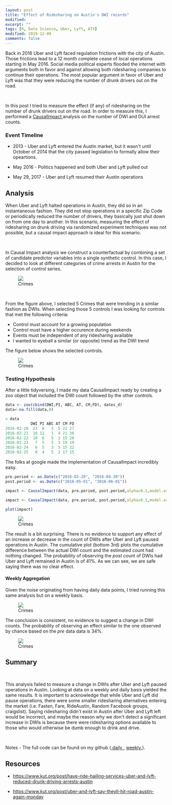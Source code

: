 ```yaml
---
layout: post
title: "Effect of Ridesharing on Austin's DWI records"
modified:
excerpt: ""
tags: [R, Data Science, Uber, Lyft, ATX]
modified: 2019-12-09
comments: false
---
```


Back in 2016 Uber and Lyft faced regulation frictions with the city of Austin. Those frictions lead to a 12 month complete cease of local operations starting in May 2016. Social media political experts flooded the internet with arguments both in favor and against allowing both ridesharing companies to continue their operations. The most popular argument in favor of Uber and Lyft was that they were reducing the number of drunk drivers out on the road.

<p><br></p>

In this post I tried to measure the effect (if any) of ridesharing on the number of drunk drivers out on the road. In order to measure this, I performed a <a href="https://github.com/google/CausalImpact" target="_blank"> CausalImpact </a> analysis on the number of DWI and DUI arrest counts.

### Event Timeline

* 2013 - Uber and Lyft entered the Austin market, but it wasn't until October of 2014 that the city passed legislation to formally allow their opeartions.

* May 2016 - Politics happened and both Uber and Lyft pulled out

* May 29, 2017 - Uber and Lyft resumed their Austin operations


## Analysis

When Uber and Lyft halted operations in Austin, they did so in an instantaneous fashion. They did not stop operations in a specific Zip Code or periodically reduced the number of drivers, they basically just shut down on from one day to another. In this scenario, measuring the effect of ridesharing on drunk driving via randomized experiment techniques was not possible, but a causal impact approach is ideal for this scenario.

<p><br></p>


In Causal Impact analysis we construct a counterfactual by combining a set of candidate predictor variables into a single synthetic control. In this case, I decided to look at different categories of crime arrests in Austin for the selection of control series.



<figure>
	<a href="/images/ridesharing_post/all_atx_crimes.png"><img src="/images/ridesharing_post/all_atx_crimes.png"></a>
	<figcaption> Crimes </figcaption>
</figure>

<p><br></p>


From the figure above, I selected 5 Crimes that were trending in a similar fashion as DWIs. When selecting those 5 controls I was looking for controls that met the following criteria:

* Control must account for a growing population
* Control must have a higher occurence during weekends
* Events must be independent of any ridesharing available
* I wanted to eyeball a similar (or opposite) trend as the DWI trend

The figure below shows the selected controls. 

<figure>
	<a href="/images/ridesharing_post/select_crimes.png"><img src="/images/ridesharing_post/select_crimes.png"></a>
	<figcaption> Crimes </figcaption>
</figure>

### Testing Hypothesis

After a little tidyversing, I made my data CausalImpact ready by creating a zoo object that included the DWI count followed by the other controls.

```R
data <- zoo(cbind(DWI,PI, ABC, AT, CM,FD), dates_d)
data<-na.fill(data,0)
```

```R
> data
           DWI PI ABC AT CM FD
2016-02-20  23  8   3  5 22 27
2016-02-21  10 12   1  4 21 30
2016-02-22  10  6   5  2 15 20
2016-02-23   7  5   5  3 19 19
2016-02-24   6  5   3  5 15 22
2016-02-25   8  4   5  2 17 15

```

The folks at google made the implementation of CausalImpact incredibly easy. 

```R
pre.period <- as.Date(c("2016-02-20", "2016-04-30"))
post.period <- as.Date(c("2016-05-01", "2016-06-01"))

impact <- CausalImpact(data, pre.period, post.period,alpha=0.1,model.args = list(niter = 10000,nseasons = 7, season.duration = 1, prior.level.sd=0.1))

impact <- CausalImpact(data, pre.period, post.period,alpha=0.1,model.args = list(niter = 10000,nseasons = 7, season.duration = 1, prior.level.sd=0.1))

plot(impact)
```


<figure>
	<a href="/images/ridesharing_post/daily_causal_impact.png"><img src="/images/ridesharing_post/daily_causal_impact.png"></a>
	<figcaption> Crimes </figcaption>
</figure>




The result is a bit surprising. There is no evidence to support any effect of an increase or decrease in the count of DWIs after Uber and Lyft paused operations in Austin. The cumulative plot (bottom 3rd) plots the cumulative difference between the actual DWI count and the estimated count had nothing changed. The probability of observing the *post* count of DWIs had Uber and Lyft remained in Austin is of 41%. As we can see, we are safe saying there was no clear effect.

#### Weekly Aggregation

Given the noise originating from having daily data points, I tried running this same analysis but on a weekly basis.

<figure>
	<a href="/images/ridesharing_post/weekly_select_crimes.png"><img src="/images/ridesharing_post/weekly_select_crimes.png"></a>
	<figcaption> Crimes </figcaption>
</figure>

The conclusion is consistent, no evidence to suggest a change in DWI counts. The probability of observing an effect similar to the one observed by chance based on the *pre* data data is 34%.

<figure>
	<a href="/images/ridesharing_post/weekly_causal_impact.png"><img src="/images/ridesharing_post/weekly_causal_impact.png"></a>
	<figcaption> Crimes </figcaption>
</figure>


## Summary

<p><br></p>
This analysis failed to measure a change in DWIs after Uber and Lyft paused operations in Austin. Looking at data on a weekly and daily basis yielded the same results. It is important to acknowledge that while Uber and Lyft did pause operations, there were some smaller ridesharing alternatives entering the market (i.e.  Fasten, Fare, RideAustin, Random Facebook groups, craigslist). Saying ridesharing didn't exist in Austin after Uber and Lyft left would be incorrect, and maybe the reason why we don't detect a significant increase in DWIs is because there were ridesharing options available to those who would otherwise be dumb enough to drink and drive.

<p><br></p>

Notes - The full code can be found on my github (<a href="https://github.com/fmarquezg/ride_sharing_austin/blob/master/causalImpact_ridesharing.R" target="_blank"> daily </a>, <a href="https://github.com/fmarquezg/ride_sharing_austin/blob/master/causal_impact_ridesharing_weekly.R" target="_blank"> weekly </a>).


## Resources

* https://www.kut.org/post/have-ride-hailing-services-uber-and-lyft-reduced-drunk-driving-arrests-austin

* https://www.kut.org/post/uber-and-lyft-say-theyll-hit-road-austin-again-monday
